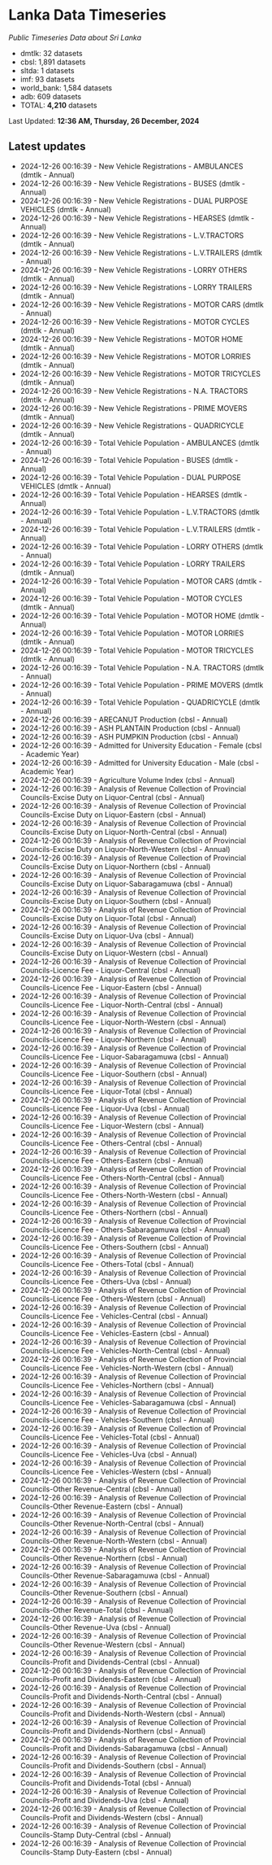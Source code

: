 # Lanka Data Timeseries
*Public Timeseries Data about Sri Lanka*

* dmtlk: 32 datasets
* cbsl: 1,891 datasets
* sltda: 1 datasets
* imf: 93 datasets
* world_bank: 1,584 datasets
* adb: 609 datasets
* TOTAL: **4,210** datasets

Last Updated: **12:36 AM, Thursday, 26 December, 2024**

## Latest updates

* 2024-12-26 00:16:39 - New Vehicle Registrations - AMBULANCES (dmtlk - Annual)
* 2024-12-26 00:16:39 - New Vehicle Registrations - BUSES (dmtlk - Annual)
* 2024-12-26 00:16:39 - New Vehicle Registrations - DUAL PURPOSE VEHICLES (dmtlk - Annual)
* 2024-12-26 00:16:39 - New Vehicle Registrations - HEARSES (dmtlk - Annual)
* 2024-12-26 00:16:39 - New Vehicle Registrations - L.V.TRACTORS (dmtlk - Annual)
* 2024-12-26 00:16:39 - New Vehicle Registrations - L.V.TRAILERS (dmtlk - Annual)
* 2024-12-26 00:16:39 - New Vehicle Registrations - LORRY OTHERS (dmtlk - Annual)
* 2024-12-26 00:16:39 - New Vehicle Registrations - LORRY TRAILERS (dmtlk - Annual)
* 2024-12-26 00:16:39 - New Vehicle Registrations - MOTOR CARS (dmtlk - Annual)
* 2024-12-26 00:16:39 - New Vehicle Registrations - MOTOR CYCLES (dmtlk - Annual)
* 2024-12-26 00:16:39 - New Vehicle Registrations - MOTOR HOME (dmtlk - Annual)
* 2024-12-26 00:16:39 - New Vehicle Registrations - MOTOR LORRIES (dmtlk - Annual)
* 2024-12-26 00:16:39 - New Vehicle Registrations - MOTOR TRICYCLES (dmtlk - Annual)
* 2024-12-26 00:16:39 - New Vehicle Registrations - N.A. TRACTORS (dmtlk - Annual)
* 2024-12-26 00:16:39 - New Vehicle Registrations - PRIME MOVERS (dmtlk - Annual)
* 2024-12-26 00:16:39 - New Vehicle Registrations - QUADRICYCLE (dmtlk - Annual)
* 2024-12-26 00:16:39 - Total Vehicle Population - AMBULANCES (dmtlk - Annual)
* 2024-12-26 00:16:39 - Total Vehicle Population - BUSES (dmtlk - Annual)
* 2024-12-26 00:16:39 - Total Vehicle Population - DUAL PURPOSE VEHICLES (dmtlk - Annual)
* 2024-12-26 00:16:39 - Total Vehicle Population - HEARSES (dmtlk - Annual)
* 2024-12-26 00:16:39 - Total Vehicle Population - L.V.TRACTORS (dmtlk - Annual)
* 2024-12-26 00:16:39 - Total Vehicle Population - L.V.TRAILERS (dmtlk - Annual)
* 2024-12-26 00:16:39 - Total Vehicle Population - LORRY OTHERS (dmtlk - Annual)
* 2024-12-26 00:16:39 - Total Vehicle Population - LORRY TRAILERS (dmtlk - Annual)
* 2024-12-26 00:16:39 - Total Vehicle Population - MOTOR CARS (dmtlk - Annual)
* 2024-12-26 00:16:39 - Total Vehicle Population - MOTOR CYCLES (dmtlk - Annual)
* 2024-12-26 00:16:39 - Total Vehicle Population - MOTOR HOME (dmtlk - Annual)
* 2024-12-26 00:16:39 - Total Vehicle Population - MOTOR LORRIES (dmtlk - Annual)
* 2024-12-26 00:16:39 - Total Vehicle Population - MOTOR TRICYCLES (dmtlk - Annual)
* 2024-12-26 00:16:39 - Total Vehicle Population - N.A. TRACTORS (dmtlk - Annual)
* 2024-12-26 00:16:39 - Total Vehicle Population - PRIME MOVERS (dmtlk - Annual)
* 2024-12-26 00:16:39 - Total Vehicle Population - QUADRICYCLE (dmtlk - Annual)
* 2024-12-26 00:16:39 - ARECANUT Production (cbsl - Annual)
* 2024-12-26 00:16:39 - ASH PLANTAIN Production (cbsl - Annual)
* 2024-12-26 00:16:39 - ASH PUMPKIN Production (cbsl - Annual)
* 2024-12-26 00:16:39 - Admitted for University Education - Female (cbsl - Academic Year)
* 2024-12-26 00:16:39 - Admitted for University Education - Male (cbsl - Academic Year)
* 2024-12-26 00:16:39 - Agriculture Volume Index (cbsl - Annual)
* 2024-12-26 00:16:39 - Analysis of Revenue Collection of Provincial Councils-Excise Duty on Liquor-Central (cbsl - Annual)
* 2024-12-26 00:16:39 - Analysis of Revenue Collection of Provincial Councils-Excise Duty on Liquor-Eastern (cbsl - Annual)
* 2024-12-26 00:16:39 - Analysis of Revenue Collection of Provincial Councils-Excise Duty on Liquor-North-Central (cbsl - Annual)
* 2024-12-26 00:16:39 - Analysis of Revenue Collection of Provincial Councils-Excise Duty on Liquor-North-Western (cbsl - Annual)
* 2024-12-26 00:16:39 - Analysis of Revenue Collection of Provincial Councils-Excise Duty on Liquor-Northern (cbsl - Annual)
* 2024-12-26 00:16:39 - Analysis of Revenue Collection of Provincial Councils-Excise Duty on Liquor-Sabaragamuwa (cbsl - Annual)
* 2024-12-26 00:16:39 - Analysis of Revenue Collection of Provincial Councils-Excise Duty on Liquor-Southern (cbsl - Annual)
* 2024-12-26 00:16:39 - Analysis of Revenue Collection of Provincial Councils-Excise Duty on Liquor-Total (cbsl - Annual)
* 2024-12-26 00:16:39 - Analysis of Revenue Collection of Provincial Councils-Excise Duty on Liquor-Uva (cbsl - Annual)
* 2024-12-26 00:16:39 - Analysis of Revenue Collection of Provincial Councils-Excise Duty on Liquor-Western (cbsl - Annual)
* 2024-12-26 00:16:39 - Analysis of Revenue Collection of Provincial Councils-Licence Fee - Liquor-Central (cbsl - Annual)
* 2024-12-26 00:16:39 - Analysis of Revenue Collection of Provincial Councils-Licence Fee - Liquor-Eastern (cbsl - Annual)
* 2024-12-26 00:16:39 - Analysis of Revenue Collection of Provincial Councils-Licence Fee - Liquor-North-Central (cbsl - Annual)
* 2024-12-26 00:16:39 - Analysis of Revenue Collection of Provincial Councils-Licence Fee - Liquor-North-Western (cbsl - Annual)
* 2024-12-26 00:16:39 - Analysis of Revenue Collection of Provincial Councils-Licence Fee - Liquor-Northern (cbsl - Annual)
* 2024-12-26 00:16:39 - Analysis of Revenue Collection of Provincial Councils-Licence Fee - Liquor-Sabaragamuwa (cbsl - Annual)
* 2024-12-26 00:16:39 - Analysis of Revenue Collection of Provincial Councils-Licence Fee - Liquor-Southern (cbsl - Annual)
* 2024-12-26 00:16:39 - Analysis of Revenue Collection of Provincial Councils-Licence Fee - Liquor-Total (cbsl - Annual)
* 2024-12-26 00:16:39 - Analysis of Revenue Collection of Provincial Councils-Licence Fee - Liquor-Uva (cbsl - Annual)
* 2024-12-26 00:16:39 - Analysis of Revenue Collection of Provincial Councils-Licence Fee - Liquor-Western (cbsl - Annual)
* 2024-12-26 00:16:39 - Analysis of Revenue Collection of Provincial Councils-Licence Fee - Others-Central (cbsl - Annual)
* 2024-12-26 00:16:39 - Analysis of Revenue Collection of Provincial Councils-Licence Fee - Others-Eastern (cbsl - Annual)
* 2024-12-26 00:16:39 - Analysis of Revenue Collection of Provincial Councils-Licence Fee - Others-North-Central (cbsl - Annual)
* 2024-12-26 00:16:39 - Analysis of Revenue Collection of Provincial Councils-Licence Fee - Others-North-Western (cbsl - Annual)
* 2024-12-26 00:16:39 - Analysis of Revenue Collection of Provincial Councils-Licence Fee - Others-Northern (cbsl - Annual)
* 2024-12-26 00:16:39 - Analysis of Revenue Collection of Provincial Councils-Licence Fee - Others-Sabaragamuwa (cbsl - Annual)
* 2024-12-26 00:16:39 - Analysis of Revenue Collection of Provincial Councils-Licence Fee - Others-Southern (cbsl - Annual)
* 2024-12-26 00:16:39 - Analysis of Revenue Collection of Provincial Councils-Licence Fee - Others-Total (cbsl - Annual)
* 2024-12-26 00:16:39 - Analysis of Revenue Collection of Provincial Councils-Licence Fee - Others-Uva (cbsl - Annual)
* 2024-12-26 00:16:39 - Analysis of Revenue Collection of Provincial Councils-Licence Fee - Others-Western (cbsl - Annual)
* 2024-12-26 00:16:39 - Analysis of Revenue Collection of Provincial Councils-Licence Fee - Vehicles-Central (cbsl - Annual)
* 2024-12-26 00:16:39 - Analysis of Revenue Collection of Provincial Councils-Licence Fee - Vehicles-Eastern (cbsl - Annual)
* 2024-12-26 00:16:39 - Analysis of Revenue Collection of Provincial Councils-Licence Fee - Vehicles-North-Central (cbsl - Annual)
* 2024-12-26 00:16:39 - Analysis of Revenue Collection of Provincial Councils-Licence Fee - Vehicles-North-Western (cbsl - Annual)
* 2024-12-26 00:16:39 - Analysis of Revenue Collection of Provincial Councils-Licence Fee - Vehicles-Northern (cbsl - Annual)
* 2024-12-26 00:16:39 - Analysis of Revenue Collection of Provincial Councils-Licence Fee - Vehicles-Sabaragamuwa (cbsl - Annual)
* 2024-12-26 00:16:39 - Analysis of Revenue Collection of Provincial Councils-Licence Fee - Vehicles-Southern (cbsl - Annual)
* 2024-12-26 00:16:39 - Analysis of Revenue Collection of Provincial Councils-Licence Fee - Vehicles-Total (cbsl - Annual)
* 2024-12-26 00:16:39 - Analysis of Revenue Collection of Provincial Councils-Licence Fee - Vehicles-Uva (cbsl - Annual)
* 2024-12-26 00:16:39 - Analysis of Revenue Collection of Provincial Councils-Licence Fee - Vehicles-Western (cbsl - Annual)
* 2024-12-26 00:16:39 - Analysis of Revenue Collection of Provincial Councils-Other Revenue-Central (cbsl - Annual)
* 2024-12-26 00:16:39 - Analysis of Revenue Collection of Provincial Councils-Other Revenue-Eastern (cbsl - Annual)
* 2024-12-26 00:16:39 - Analysis of Revenue Collection of Provincial Councils-Other Revenue-North-Central (cbsl - Annual)
* 2024-12-26 00:16:39 - Analysis of Revenue Collection of Provincial Councils-Other Revenue-North-Western (cbsl - Annual)
* 2024-12-26 00:16:39 - Analysis of Revenue Collection of Provincial Councils-Other Revenue-Northern (cbsl - Annual)
* 2024-12-26 00:16:39 - Analysis of Revenue Collection of Provincial Councils-Other Revenue-Sabaragamuwa (cbsl - Annual)
* 2024-12-26 00:16:39 - Analysis of Revenue Collection of Provincial Councils-Other Revenue-Southern (cbsl - Annual)
* 2024-12-26 00:16:39 - Analysis of Revenue Collection of Provincial Councils-Other Revenue-Total (cbsl - Annual)
* 2024-12-26 00:16:39 - Analysis of Revenue Collection of Provincial Councils-Other Revenue-Uva (cbsl - Annual)
* 2024-12-26 00:16:39 - Analysis of Revenue Collection of Provincial Councils-Other Revenue-Western (cbsl - Annual)
* 2024-12-26 00:16:39 - Analysis of Revenue Collection of Provincial Councils-Profit and Dividends-Central (cbsl - Annual)
* 2024-12-26 00:16:39 - Analysis of Revenue Collection of Provincial Councils-Profit and Dividends-Eastern (cbsl - Annual)
* 2024-12-26 00:16:39 - Analysis of Revenue Collection of Provincial Councils-Profit and Dividends-North-Central (cbsl - Annual)
* 2024-12-26 00:16:39 - Analysis of Revenue Collection of Provincial Councils-Profit and Dividends-North-Western (cbsl - Annual)
* 2024-12-26 00:16:39 - Analysis of Revenue Collection of Provincial Councils-Profit and Dividends-Northern (cbsl - Annual)
* 2024-12-26 00:16:39 - Analysis of Revenue Collection of Provincial Councils-Profit and Dividends-Sabaragamuwa (cbsl - Annual)
* 2024-12-26 00:16:39 - Analysis of Revenue Collection of Provincial Councils-Profit and Dividends-Southern (cbsl - Annual)
* 2024-12-26 00:16:39 - Analysis of Revenue Collection of Provincial Councils-Profit and Dividends-Total (cbsl - Annual)
* 2024-12-26 00:16:39 - Analysis of Revenue Collection of Provincial Councils-Profit and Dividends-Uva (cbsl - Annual)
* 2024-12-26 00:16:39 - Analysis of Revenue Collection of Provincial Councils-Profit and Dividends-Western (cbsl - Annual)
* 2024-12-26 00:16:39 - Analysis of Revenue Collection of Provincial Councils-Stamp Duty-Central (cbsl - Annual)
* 2024-12-26 00:16:39 - Analysis of Revenue Collection of Provincial Councils-Stamp Duty-Eastern (cbsl - Annual)